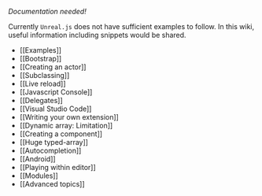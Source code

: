 _Documentation needed!_

Currently `Unreal.js` does not have sufficient examples to follow. In this wiki, useful information including snippets would be shared.

- [[Examples]]
- [[Bootstrap]]
- [[Creating an actor]]
- [[Subclassing]]
- [[Live reload]]
- [[Javascript Console]]
- [[Delegates]]
- [[Visual Studio Code]]
- [[Writing your own extension]]
- [[Dynamic array: Limitation]]
- [[Creating a component]]
- [[Huge typed-array]]
- [[Autocompletion]]
- [[Android]]
- [[Playing within editor]]
- [[Modules]]
- [[Advanced topics]]
